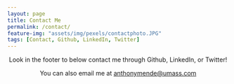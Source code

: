 ```yaml
---
layout: page
title: Contact Me
permalink: /contact/
feature-img: "assets/img/pexels/contactphoto.JPG"
tags: [Contact, Github, LinkedIn, Twitter]
---
```

<div style = "text-align:center;">
    <p>
        Look in the footer to below contact me through Github, LinkedIn, or Twitter!
    </p>
    <p>
        You can also email me at <a href="mailto:anthonymende@umass.com">anthonymende@umass.com</a>
    </p>
</div>